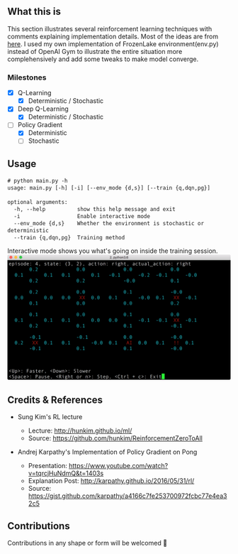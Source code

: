 ## What this is ##

This section illustrates several reinforcement learning techniques with comments explaining implementation details. Most of the ideas are from [here](#credits--references). I used my own implementation of FrozenLake environment(env.py) instead of OpenAI Gym to illustrate the entire situation more complehensively and add some tweaks to make model converge.

### Milestones ###

- [x] Q-Learning
  - [x] Deterministic / Stochastic
- [x] Deep Q-Learning
  - [x] Deterministic / Stochastic
- [ ] Policy Gradient
  - [x] Deterministic
  - [ ] Stochastic

## Usage ##
```
# python main.py -h
usage: main.py [-h] [-i] [--env_mode {d,s}] [--train {q,dqn,pg}]

optional arguments:
  -h, --help          show this help message and exit
  -i                  Enable interactive mode
  --env_mode {d,s}    Whether the environment is stochastic or deterministic
  --train {q,dqn,pg}  Training method
```

Interactive mode shows you what's going on inside the training session.
![preview](images/interactive_mode.png)

## Credits & References ##
- Sung Kim's RL lecture
  - Lecture: http://hunkim.github.io/ml/
  - Source: https://github.com/hunkim/ReinforcementZeroToAll

- Andrej Karpathy's Implementation of Policy Gradient on Pong
  - Presentation: https://www.youtube.com/watch?v=tqrcjHuNdmQ&t=1403s
  - Explanation Post: http://karpathy.github.io/2016/05/31/rl/
  - Source: https://gist.github.com/karpathy/a4166c7fe253700972fcbc77e4ea32c5

## Contributions ##
Contributions in any shape or form will be welcomed 🤘
